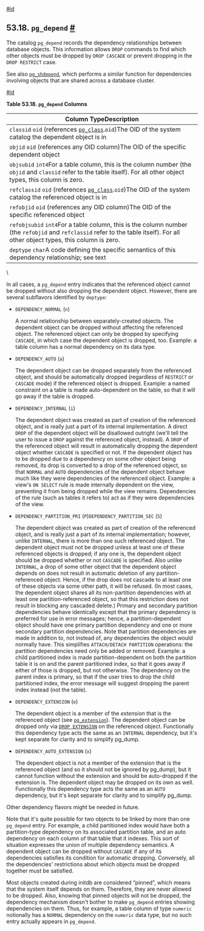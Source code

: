 [#id](#CATALOG-PG-DEPEND)

## 53.18. `pg_depend` [#](#CATALOG-PG-DEPEND)



The catalog `pg_depend` records the dependency relationships between database objects. This information allows `DROP` commands to find which other objects must be dropped by `DROP CASCADE` or prevent dropping in the `DROP RESTRICT` case.

See also [`pg_shdepend`](catalog-pg-shdepend), which performs a similar function for dependencies involving objects that are shared across a database cluster.

[#id](#id-1.10.4.20.5)

**Table 53.18. `pg_depend` Columns**

| Column TypeDescription                                                                                                                                                          |
| ------------------------------------------------------------------------------------------------------------------------------------------------------------------------------- |
| `classid` `oid` (references [`pg_class`](catalog-pg-class).`oid`)The OID of the system catalog the dependent object is in                                                  |
| `objid` `oid` (references any OID column)The OID of the specific dependent object                                                                                               |
| `objsubid` `int4`For a table column, this is the column number (the `objid` and `classid` refer to the table itself). For all other object types, this column is zero.          |
| `refclassid` `oid` (references [`pg_class`](catalog-pg-class).`oid`)The OID of the system catalog the referenced object is in                                              |
| `refobjid` `oid` (references any OID column)The OID of the specific referenced object                                                                                           |
| `refobjsubid` `int4`For a table column, this is the column number (the `refobjid` and `refclassid` refer to the table itself). For all other object types, this column is zero. |
| `deptype` `char`A code defining the specific semantics of this dependency relationship; see text                                                                                |

\


In all cases, a `pg_depend` entry indicates that the referenced object cannot be dropped without also dropping the dependent object. However, there are several subflavors identified by `deptype`:

* `DEPENDENCY_NORMAL` (`n`)

  A normal relationship between separately-created objects. The dependent object can be dropped without affecting the referenced object. The referenced object can only be dropped by specifying `CASCADE`, in which case the dependent object is dropped, too. Example: a table column has a normal dependency on its data type.

* `DEPENDENCY_AUTO` (`a`)

  The dependent object can be dropped separately from the referenced object, and should be automatically dropped (regardless of `RESTRICT` or `CASCADE` mode) if the referenced object is dropped. Example: a named constraint on a table is made auto-dependent on the table, so that it will go away if the table is dropped.

* `DEPENDENCY_INTERNAL` (`i`)

  The dependent object was created as part of creation of the referenced object, and is really just a part of its internal implementation. A direct `DROP` of the dependent object will be disallowed outright (we'll tell the user to issue a `DROP` against the referenced object, instead). A `DROP` of the referenced object will result in automatically dropping the dependent object whether `CASCADE` is specified or not. If the dependent object has to be dropped due to a dependency on some other object being removed, its drop is converted to a drop of the referenced object, so that `NORMAL` and `AUTO` dependencies of the dependent object behave much like they were dependencies of the referenced object. Example: a view's `ON SELECT` rule is made internally dependent on the view, preventing it from being dropped while the view remains. Dependencies of the rule (such as tables it refers to) act as if they were dependencies of the view.

* `DEPENDENCY_PARTITION_PRI` (`P`)`DEPENDENCY_PARTITION_SEC` (`S`)

  The dependent object was created as part of creation of the referenced object, and is really just a part of its internal implementation; however, unlike `INTERNAL`, there is more than one such referenced object. The dependent object must not be dropped unless at least one of these referenced objects is dropped; if any one is, the dependent object should be dropped whether or not `CASCADE` is specified. Also unlike `INTERNAL`, a drop of some other object that the dependent object depends on does not result in automatic deletion of any partition-referenced object. Hence, if the drop does not cascade to at least one of these objects via some other path, it will be refused. (In most cases, the dependent object shares all its non-partition dependencies with at least one partition-referenced object, so that this restriction does not result in blocking any cascaded delete.) Primary and secondary partition dependencies behave identically except that the primary dependency is preferred for use in error messages; hence, a partition-dependent object should have one primary partition dependency and one or more secondary partition dependencies. Note that partition dependencies are made in addition to, not instead of, any dependencies the object would normally have. This simplifies `ATTACH/DETACH PARTITION` operations: the partition dependencies need only be added or removed. Example: a child partitioned index is made partition-dependent on both the partition table it is on and the parent partitioned index, so that it goes away if either of those is dropped, but not otherwise. The dependency on the parent index is primary, so that if the user tries to drop the child partitioned index, the error message will suggest dropping the parent index instead (not the table).

* `DEPENDENCY_EXTENSION` (`e`)

  The dependent object is a member of the *extension* that is the referenced object (see [`pg_extension`](catalog-pg-extension)). The dependent object can be dropped only via [`DROP EXTENSION`](sql-dropextension) on the referenced object. Functionally this dependency type acts the same as an `INTERNAL` dependency, but it's kept separate for clarity and to simplify pg\_dump.

* `DEPENDENCY_AUTO_EXTENSION` (`x`)

  The dependent object is not a member of the extension that is the referenced object (and so it should not be ignored by pg\_dump), but it cannot function without the extension and should be auto-dropped if the extension is. The dependent object may be dropped on its own as well. Functionally this dependency type acts the same as an `AUTO` dependency, but it's kept separate for clarity and to simplify pg\_dump.

Other dependency flavors might be needed in future.

Note that it's quite possible for two objects to be linked by more than one `pg_depend` entry. For example, a child partitioned index would have both a partition-type dependency on its associated partition table, and an auto dependency on each column of that table that it indexes. This sort of situation expresses the union of multiple dependency semantics. A dependent object can be dropped without `CASCADE` if any of its dependencies satisfies its condition for automatic dropping. Conversely, all the dependencies' restrictions about which objects must be dropped together must be satisfied.

Most objects created during initdb are considered “pinned”, which means that the system itself depends on them. Therefore, they are never allowed to be dropped. Also, knowing that pinned objects will not be dropped, the dependency mechanism doesn't bother to make `pg_depend` entries showing dependencies on them. Thus, for example, a table column of type `numeric` notionally has a `NORMAL` dependency on the `numeric` data type, but no such entry actually appears in `pg_depend`.